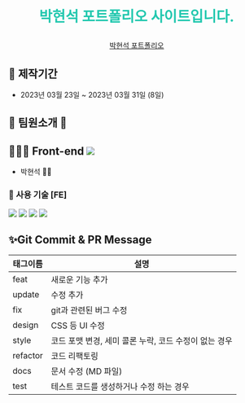 # **<p align="center"><span style="color:#23C8AF"> 박현석 포트폴리오 사이트입니다. </span></p>**

<p align="center"><a href="portfolio-ssseok.vercel.app">박현석 포트폴리오</a></p>
<!-- <p align="center"><img src="https://user-images.githubusercontent.com/87220944/215426799-10b2114f-8015-489f-a306-08e2f11e2cac.jpg" height="500"></img></p> -->

## 📅 제작기간

- 2023년 03월 23일 ~ 2023년 03월 31일 (8일)

## 💃 팀원소개 🕺

## 👨🏻‍💻 Front-end <a href="https://github.com/ssseok/portfolio"><img src="https://img.shields.io/badge/GitHub-000000?style=flat&logo=GitHub&logoColor=white&link=https://github.com/spacejay1007/plogging_FE"/></a>

- 박현석 🤵🏻

### 🔧 사용 기술 [FE]

<img src="https://img.shields.io/badge/Next.js-#000000?style=for-the-badge&logo=Next.js&logoColor=white">
<img src="https://img.shields.io/badge/Tailwind%20CSS-#06B6D4?style=for-the-badge&logo=Tailwind%20CSS&logoColor=white">
<img src="https://img.shields.io/badge/TypeScript-#3178C6?style=for-the-badge&logo=TypeScript&logoColor=white">
<img src="https://img.shields.io/badge/Axios-#5A29E4?style=for-the-badge&logo=Axios&logoColor=white">

## ✨Git Commit & PR Message

| 태그이름 | 설명                                                  |
| -------- | ----------------------------------------------------- |
| feat     | 새로운 기능 추가                                      |
| update   | 수정 추가                                             |
| fix      | git과 관련된 버그 수정                                |
| design   | CSS 등 UI 수정                                        |
| style    | 코드 포맷 변경, 세미 콜론 누락, 코드 수정이 없는 경우 |
| refactor | 코드 리팩토링                                         |
| docs     | 문서 수정 (MD 파일)                                   |
| test     | 테스트 코드를 생성하거나 수정 하는 경우               |
